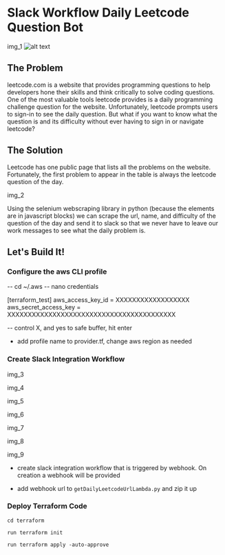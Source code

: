 # Slack Workflow Daily Leetcode Question Bot

img_1
![alt text](https://github.com/2018-lonely-droid/financialReplatformAWS/blob/main/images/img_1.jpeg?raw=true)

## The Problem

leetcode.com is a website that provides programming questions to help developers hone their skills and think critically to solve coding questions. One of the most valuable tools leetcode provides is a daily programming challenge question for the website. Unfortunately, leetcode prompts users to sign-in to see the daily question. But what if you want to know what the question is and its difficulty without ever having to sign in or navigate leetcode?

## The Solution

Leetcode has one public page that lists all the problems on the website. Fortunately, the first problem to appear in the table is always the leetcode question of the day. 

img_2

Using the selenium webscraping library in python (because the elements are in javascript blocks) we can scrape the url, name, and difficulty of the question of the day and send it to slack so that we never have to leave our work messages to see what the daily problem is. 

## Let's Build It!

### Configure the aws CLI profile

-- cd ~/.aws
-- nano credentials

[terraform_test]
aws_access_key_id = XXXXXXXXXXXXXXXXXX
aws_secret_access_key = XXXXXXXXXXXXXXXXXXXXXXXXXXXXXXXXXXXXXXXXX

-- control X, and yes to safe buffer, hit enter

- add profile name to provider.tf, change aws region as needed

### Create Slack Integration Workflow

img_3

img_4

img_5

img_6

img_7

img_8

img_9

- create slack integration workflow that is triggered by webhook. On creation a webhook will be provided

- add webhook url to `getDailyLeetcodeUrlLambda.py` and zip it up

### Deploy Terraform Code

`cd terraform`

`run terraform init`

`run terraform apply -auto-approve`


